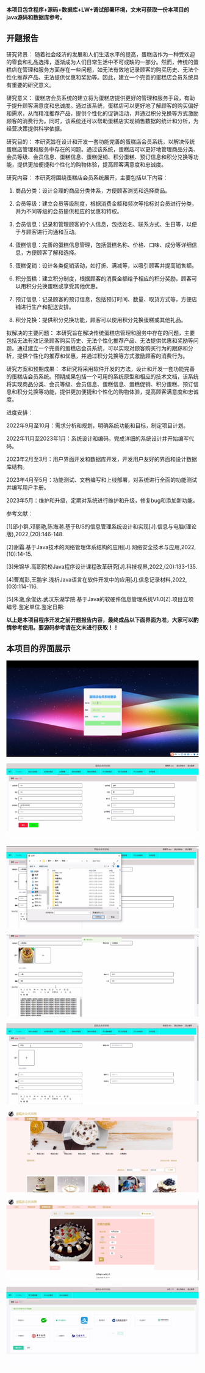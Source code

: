 ****本项目包含程序+源码+数据库+LW+调试部署环境，文末可获取一份本项目的java源码和数据库参考。****

## ******开题报告******

研究背景：
随着社会经济的发展和人们生活水平的提高，蛋糕店作为一种受欢迎的零食和礼品选择，逐渐成为人们日常生活中不可或缺的一部分。然而，传统的蛋糕店在管理和服务方面存在一些问题，如无法有效地记录顾客的购买历史、无法个性化推荐产品、无法提供优惠和奖励等。因此，建立一个完善的蛋糕店会员系统具有重要的研究意义。

研究意义：
蛋糕店会员系统的建立将为蛋糕店提供更好的管理和服务手段，有助于提升顾客满意度和忠诚度。通过该系统，蛋糕店可以更好地了解顾客的购买偏好和需求，从而精准推荐产品，提供个性化的促销活动，并通过积分兑换等方式激励顾客的消费行为。同时，该系统还可以帮助蛋糕店实现销售数据的统计和分析，为经营决策提供科学依据。

研究目的：
本研究旨在设计和开发一套功能完善的蛋糕店会员系统，以解决传统蛋糕店管理和服务中存在的问题。通过该系统，蛋糕店可以更好地管理商品分类、会员等级、会员信息、蛋糕信息、蛋糕促销、积分蛋糕、预订信息和积分兑换等功能，提供更加便捷和个性化的购物体验，提高顾客满意度和忠诚度。

研究内容： 本研究将围绕蛋糕店会员系统展开，主要包括以下内容：

  1. 商品分类：设计合理的商品分类体系，方便顾客浏览和选择商品。

  2. 会员等级：建立会员等级制度，根据消费金额和频次等指标对会员进行分类，并为不同等级的会员提供相应的优惠和特权。

  3. 会员信息：记录和管理顾客的个人信息，包括姓名、联系方式、生日等，以便于与顾客进行沟通和互动。

  4. 蛋糕信息：完善的蛋糕信息管理，包括蛋糕名称、价格、口味、成分等详细信息，方便顾客了解和选择。

  5. 蛋糕促销：设计各类促销活动，如打折、满减等，以吸引顾客并提高销售额。

  6. 积分蛋糕：建立积分制度，根据顾客的消费金额给予相应的积分奖励，顾客可以用积分兑换蛋糕或享受其他优惠。

  7. 预订信息：记录顾客的预订信息，包括预订时间、数量、取货方式等，方便店铺进行生产和配送安排。

  8. 积分兑换：提供积分兑换功能，顾客可以使用积分兑换蛋糕或其他礼品。

拟解决的主要问题：
本研究旨在解决传统蛋糕店管理和服务中存在的问题，主要包括无法有效记录顾客购买历史、无法个性化推荐产品、无法提供优惠和奖励等问题。通过建立一个完善的蛋糕店会员系统，可以实现对顾客购买行为的跟踪和分析，提供个性化的推荐和优惠，并通过积分兑换等方式激励顾客的消费行为。

研究方案和预期成果：
本研究将采用软件开发的方法，设计和开发一套功能完善的蛋糕店会员系统。预期成果包括一个可用的系统原型和相应的技术文档，该系统将实现商品分类、会员等级、会员信息、蛋糕信息、蛋糕促销、积分蛋糕、预订信息和积分兑换等功能，提供更加便捷和个性化的购物体验，提高顾客满意度和忠诚度。

进度安排：

2022年9月至10月：需求分析和规划，明确系统功能和目标，制定项目计划。

2022年11月至2023年1月：系统设计和编码，完成详细的系统设计并开始编写代码。

2023年2月至3月：用户界面开发和数据库开发，开发用户友好的界面和设计数据库结构。

2023年4月至5月：功能测试、文档编写和上线部署，对系统进行全面的功能测试并编写用户手册。

2023年5月：维护和升级，定期对系统进行维护和升级，修复bug和添加新功能。

参考文献：

[1]邱小群,邓丽艳,陈海潮.基于B/S的信息管理系统设计和实现[J].信息与电脑(理论版),2022,(20):146-148.

[2]谢霜.基于Java技术的网络管理体系结构的应用[J].网络安全技术与应用,2022,(10):14-15.

[3]宋锦华.高职院校Java程序设计课程改革研究[J].科技视界,2022,(20):133-135.

[4]曹嵩彭,王鹏宇.浅析Java语言在软件开发中的应用[J].信息记录材料,2022,(03):114-116.

[5]朱澈,余俊达.武汉东湖学院.基于Java的软硬件信息管理系统V1.0[Z].项目立项编号.鉴定单位.鉴定日期:

****以上是本项目程序开发之前开题报告内容，最终成品以下面界面为准，大家可以酌情参考使用。要源码参考请在文末进行获取！！****

## ******本项目的界面展示******

![](./res/384419b4c72041f3a75e2f3cec157792.png)

![](./res/698e4d9511764408b86833311af68cd3.png)

![](./res/db79798266f24665b583bdae6e817237.png)

![](./res/95b244d086a2439db08e5c1c4d2ce685.png)

![](./res/3ac34aa09b6e4a14bcd592a1bef9c559.png)

![](./res/a3916ff80d494468bf3f36b4af898adf.png)

![](./res/538ade3985a54f09bb14c713132e062a.png)

![](./res/005aabc49f0a41da9598be8912d92b9a.png)

